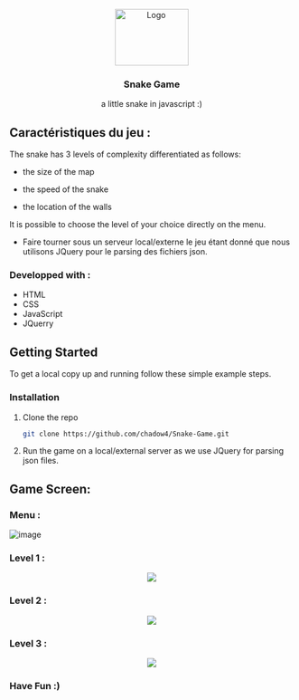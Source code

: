 
<!-- PROJECT LOGO -->
<br />
<div align="center">
  <a href="https://pixelartmaker-data-78746291193.nyc3.digitaloceanspaces.com/image/7ef729f71a523a2.png">
    <img src="https://pixelartmaker-data-78746291193.nyc3.digitaloceanspaces.com/image/7ef729f71a523a2.png" alt="Logo" width="130" height="100">
  </a>

<h3 align="center">Snake Game</h3>

  <p align="center">
   a little snake in javascript :)
  </p>
</div>

## Caractéristiques du jeu : 

The snake has 3 levels of complexity differentiated as follows:


- the size of the map



- the speed of the snake



- the location of the walls



It is possible to choose the level of your choice directly on the menu.



- Faire tourner sous un serveur local/externe le jeu étant donné que nous utilisons JQuery pour le parsing des fichiers json.

### Developped with :

* HTML
* CSS
* JavaScript
* JQuerry

<!-- GETTING STARTED -->
## Getting Started

To get a local copy up and running follow these simple example steps.


### Installation

1. Clone the repo
   ```sh
   git clone https://github.com/chadow4/Snake-Game.git
   ```
2. Run the game on a local/external server as we use JQuery for parsing json files.


## Game Screen:


### Menu :

![image](https://user-images.githubusercontent.com/73313152/168448145-ca02d782-f105-460a-9627-df4f22086223.png)

### Level 1 :

<p align="center"> <img src="https://user-images.githubusercontent.com/73313152/168448213-3efda126-c4f0-4be0-941c-c2d5b1bffd1b.png"> </p>

### Level 2 :

<p align="center"> <img src="https://user-images.githubusercontent.com/73313152/168448340-28097bdd-9be5-49f6-8d97-7b5d775ae592.png"> </p>

### Level 3 :

<p align="center"> <img src="https://user-images.githubusercontent.com/73313152/168448365-75ebbab3-289c-492b-9da1-d6e3b6cd46fd.png"> </p>



### Have Fun :)
